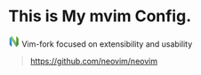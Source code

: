 # This is My mvim Config.

![Neovim](https://raw.githubusercontent.com/27Aaron/awesome/main/assets/neovim.svg) Vim-fork focused on extensibility and usability

> https://github.com/neovim/neovim